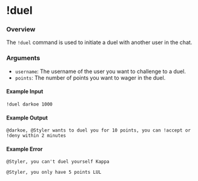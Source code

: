 # !duel

### Overview

The `!duel` command is used to initiate a duel with another user in the chat.

### Arguments

- `username`: The username of the user you want to challenge to a duel.
- `points`: The number of points you want to wager in the duel.

#### Example Input

```
!duel darkoe 1000
```

#### Example Output

```
@darkoe, @Styler wants to duel you for 10 points, you can !accept or !deny within 2 minutes 
```

#### Example Error

```
@Styler, you can't duel yourself Kappa 

@Styler, you only have 5 points LUL 
```

